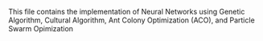 This file contains the implementation of Neural Networks using Genetic Algorithm, Cultural Algorithm, Ant Colony Optimization (ACO), and Particle Swarm Opimization


